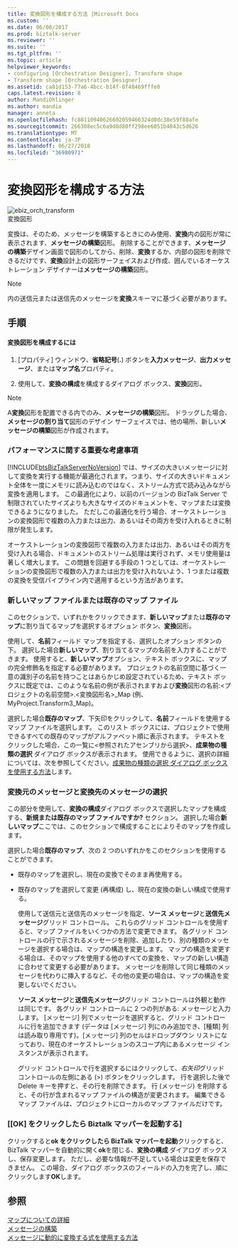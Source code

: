 ```yaml
---
title: 変換図形を構成する方法 |Microsoft Docs
ms.custom: ''
ms.date: 06/08/2017
ms.prod: biztalk-server
ms.reviewer: ''
ms.suite: ''
ms.tgt_pltfrm: ''
ms.topic: article
helpviewer_keywords:
- configuring [Orchestration Designer], Transform shape
- Transform shape [Orchestration Designer]
ms.assetid: ca81d153-77a6-4bcc-b14f-8f48469fffe0
caps.latest.revision: 8
author: MandiOhlinger
ms.author: mandia
manager: anneta
ms.openlocfilehash: fc88110940626602059466324d0dc38e59f88afe
ms.sourcegitcommit: 266308ec5c6a9d8d80ff298ee6051b4843c5d626
ms.translationtype: MT
ms.contentlocale: ja-JP
ms.lasthandoff: 06/27/2018
ms.locfileid: "36980971"
---
```

# <a name="how-to-configure-the-transform-shape"></a>変換図形を構成する方法
![](../core/media/ebiz-orch-transform.gif "ebiz_orch_transform")  
変換図形  
  
 変換は、そのため、メッセージを構築するときにのみ使用、**変換**内の図形が常に表示されます、**メッセージの構築**図形。 削除することができます、**メッセージの構築**デザイン画面で図形のしてから、削除、**変換**するか、内部の図形を削除できるだけです、**変換**設計上の図形サーフェイスおよび作成、囲んでいるオーケストレーション デザイナーは**メッセージの構築**図形。  
  
> [!NOTE]
>  内の送信元または送信先のメッセージを**変換**スキーマに基づく必要があります。  
  
## <a name="procedure"></a>手順  
  
#### <a name="to-configure-a-transform-shape"></a>変換図形を構成するには  
  
1.  [プロパティ] ウィンドウ、**省略記号**(**.**) ボタンを**入力メッセージ**、**出力メッセージ**、または**マップ名**プロパティ。  
  
2.  使用して、**変換の構成**を構成するダイアログ ボックス、**変換**図形。  
  
> [!NOTE]
>  A**変換**図形を配置できる内でのみ、**メッセージの構築**図形。 ドラッグした場合、**メッセージの割り当て**図形のデザイン サーフェイスでは、他の場所、新しい**メッセージの構築**図形が作成されます。  
  
### <a name="important-performance-considerations"></a>パフォーマンスに関する重要な考慮事項  
 [!INCLUDE[btsBizTalkServerNoVersion](../includes/btsbiztalkservernoversion-md.md)] では、サイズの大きいメッセージに対して変換を実行する機能が最適化されます。つまり、サイズの大きいドキュメント全体を一度にメモリに読み込むのではなく、ストリーム方式で読み込みながら変換を適用します。 この最適化により、以前のバージョンの BizTalk Server で制限されていたサイズよりも大きなサイズのドキュメントを、マップまたは変換できるようになりました。 ただしこの最適化を行う場合、オーケストレーションの変換図形で複数の入力または出力、あるいはその両方を受け入れるときに制限が発生します。  
  
 オーケストレーションの変換図形で複数の入力または出力、あるいはその両方を受け入れる場合、ドキュメントのストリーム処理は実行されず、メモリ使用量は著しく増大します。 この問題を回避する手段の 1 つとしては、オーケストレーションの変換図形で複数の入力または出力を受け入れないよう、1 つまたは複数の変換を受信パイプライン内で適用するという方法があります。  
  
### <a name="newexisting-map-file"></a>新しいマップ ファイルまたは既存のマップ ファイル  
 このセクションで、いずれかをクリックできます、**新しいマップ**または**既存のマップ**に割り当てるマップを選択するオプション ボタン、**変換**図形。  
  
 使用して、**名前**フィールド マップを指定する、選択したオプション ボタンの下。 選択した場合**新しいマップ**、割り当てるマップの名前を入力することができます。 使用すると、**新しいマップ**オプション、テキスト ボックスに、マップの完全修飾名を指定する必要があります。 プロジェクトの名前空間に基づく一意の識別子の名前を持つことはあらかじめ設定されているため、テキスト ボックスに既定では、このような名前の例が表示されますおよび**変換**図形の名前:\<プロジェクトの名前空間\>.\<変換図形名\>_Map (例、MyProject.Transform3_Map)。  
  
 選択した場合**既存のマップ**、下矢印をクリックして、**名前**フィールドを使用するマップ ファイルを選択します。 このリスト ボックスには、プロジェクトで使用できるすべての既存のマップがアルファベット順に表示されます。 テキストをクリックした場合、この一覧に\<参照されたアセンブリから選択\>、**成果物の種類の選択** ダイアログ ボックスが表示されます。 使用できるように、選択の詳細については、次を参照してください。[成果物の種類の選択 ダイアログ ボックスを使用する方法](../core/how-to-use-the-select-artifact-type-dialog-box.md)します。  
  
### <a name="select-source-and-destination-messages"></a>変換元のメッセージと変換先のメッセージの選択  
 この部分を使用して、**変換の構成**ダイアログ ボックスで選択したマップを構成する、**新規または既存のマップ ファイルですか?** セクション。 選択した場合**新しいマップ**ここでは、このセクションで構成することによりそのマップを作成します。  
  
 選択した場合**既存のマップ**、次の 2 つのいずれかをこのセクションを使用することができます。  
  
- 既存のマップを選択し、現在の変換でそのまま再使用する。  
  
- 既存のマップを選択して変更 (再構成) し、現在の変換の新しい構成で使用する。  
  
  使用して送信元と送信先のメッセージを指定、**ソース メッセージ**と**送信先メッセージ**グリッド コントロール。 これらのグリッド コントロールを使用すると、マップ ファイルをいくつかの方法で変更できます。 各グリッド コントロールの行で示されるメッセージを削除、追加したり、別の種類のメッセージを選択する場合は、マップの構造を変更します。 マップの構造を変更する場合は、そのマップを使用する他のすべての変換を、マップの新しい構造に合わせて変更する必要があります。 メッセージを削除して同じ種類のメッセージを代わりに挿入するなど、その他の変更の場合は、マップの構造を変更しないでください。  
  
  **ソース メッセージ**と**送信先メッセージ**グリッド コントロールは外観と動作は同じです。 各グリッド コントロールに 2 つの列がある: メッセージと入力します。 [メッセージ] 列でメッセージを選択すると、グリッド コントロールに行を追加できます (データは [メッセージ] 列にのみ追加でき、[種類] 列は読み取り専用です)。[メッセージ] 列のセルはドロップダウン リストになっており、現在のオーケストレーションのスコープ内にあるメッセージ インスタンスが表示されます。  
  
  グリッド コントロールで行を選択するにはクリックして、*右矢印*グリッド コントロールの左側にある (>) ボタンをクリックします。 行を選択した後で <localizedText>Delete</localizedText> キーを押すと、その行を削除できます。 行 (メッセージ) を削除すると、その行が含まれるマップ ファイルの構造が変更されます。 編集できるマップ ファイルは、プロジェクトにローカルのマップ ファイルだけです。  
  
### <a name="when-i-click-ok-launch-the-biztalk-mapper"></a>[[OK] をクリックしたら Biztalk マッパーを起動する]  
 クリックすると**ok をクリックしたら BizTalk マッパーを起動**クリックすると、BizTalk マッパーを自動的に開く**ok**を閉じる、**変換の構成** ダイアログ ボックスし、保存変更します。 ただし、必要な情報が不足している場合は変更を保存できません。 この場合、ダイアログ ボックスのフィールドの入力を完了し、順にクリックします**OK**します。  
  
## <a name="see-also"></a>参照  
 [マップについての詳細](../core/about-maps.md)   
 [メッセージの構築](../core/constructing-messages.md)   
 [メッセージに動的に変換する式を使用する方法](../core/how-to-use-expressions-to-dynamic-transform-messages.md)
